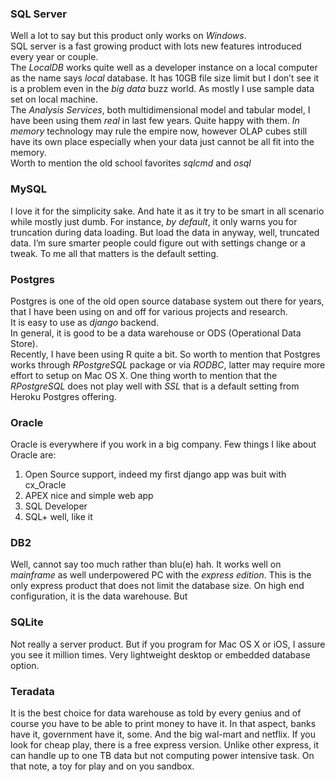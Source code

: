 ### SQL Server
Well a lot to say but this product only works on *Windows*.   
SQL server is a fast growing product with lots new features introduced every year or couple.   
The *LocalDB* works quite well as a developer instance on a local computer as the name says *local* database. It has 10GB file size limit but I don’t see it is a problem even in the *big data* buzz world. As mostly I use sample data set on local machine.   
The *Analysis Services*, both multidimensional model and tabular model, I have been using them *real* in last few years. Quite happy with them. *In memory* technology may rule the empire now, however OLAP cubes still have its own place especially when your data just cannot be all fit into the memory.   
Worth to mention the old school favorites *sqlcmd* and *osql*

### MySQL
I love it for the simplicity sake. And hate it as it try to be smart in all scenario while mostly just dumb. For instance, *by default*, it only warns you for truncation during data loading. But load the data in anyway, well, truncated data. I’m sure smarter people could figure out with settings change or a tweak. To me all that matters is the default setting. 

### Postgres
Postgres is one of the old open source database system out there for years, that I have been using on and off for various projects and research.   
It is easy to use as *django* backend.   
In general, it is good to be a data warehouse or ODS (Operational Data Store).   
Recently, I have been using R quite a bit. So worth to mention that Postgres works through *RPostgreSQL* package or via *RODBC*, latter may require more effort to setup on Mac OS X. One thing worth to mention that the *RPostgreSQL* does not play well with *SSL* that is a default setting from Heroku Postgres offering. 

### Oracle
Oracle is everywhere if you work in a big company. Few things I like about Oracle are:  
1. Open Source support, indeed my first django app was buit with cx\_Oracle  
2. APEX nice and simple web app  
3. SQL Developer  
4. SQL+ well, like it  

### DB2
Well, cannot say too much rather than blu(e) hah. It works well on *mainframe* as well underpowered PC with the *express edition*. This is the only express product that does not limit the database size. On high end configuration, it is the data warehouse. But $$$$

### SQLite
Not really a server product. But if you program for Mac OS X or iOS, I assure you see it million times. Very lightweight desktop or embedded database option.  

### Teradata
It is the best choice for data warehouse as told by every genius and of course you have to be able to print money to have it. In that aspect, banks have it, government have it, some. And the big wal-mart and netflix. If you look for cheap play, there is a free express version. Unlike other express, it can handle up to one TB data but not computing power intensive task. On that note, a toy for play and on you sandbox. 
